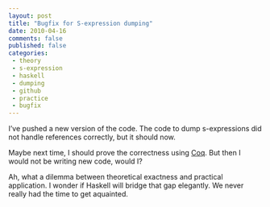 ```yaml
---
layout: post
title: "Bugfix for S-expression dumping"
date: 2010-04-16
comments: false
published: false
categories:
 - theory
 - s-expression
 - haskell
 - dumping
 - github
 - practice
 - bugfix
---
```


I’ve pushed a new version of the code. The code to dump s-expressions
did not handle references correctly, but it should now.

Maybe next time, I should prove the correctness using [Coq]. But then I
would not be writing new code, would I?

Ah, what a dilemma between theoretical exactness and practical
application. I wonder if Haskell will bridge that gap elegantly. We
never really had the time to get aquainted.

[Coq]: http://www.lix.polytechnique.fr/coq/

